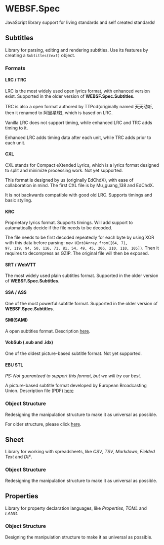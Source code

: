 # WEBSF.Spec
JavaScript library support for living standards and self created standards!

## Subtitles
Library for parsing, editing and rendering subtitles. Use its features by creating a <code>Subtitles(_text_)</code> object.

### Formats
#### LRC / TRC
LRC is the most widely used open lyrics format, with enhanced version exist. Supported in the older version of **WEBSF.Spec.Subtitles**.

TRC is also a open format authored by TTPod(originally named 天天动听, then it renamed to 阿里星球), which is based on LRC.

Vanilla LRC does not support timing, while enhanced LRC and TRC adds timing to it.

Enhanced LRC adds timing data after each unit, while TRC adds prior to each unit.

#### CXL
CXL stands for Compact eXtended Lyrics, which is a lyrics format designed to split and minimize processing work. Not yet supported.

This format is designed by us (originally EdChdX), with ease of collaboration in mind. The first CXL file is by Mu_guang_138 and EdChdX.

It is not backwards compatible with good old LRC. Supports timings and basic styling.

#### KRC
Proprietary lyrics format. Supports timings. Will add support to automatically decide if the file needs to be decoded.

The file needs to be first decoded repeatedly for each byte by using XOR with this data before parsing: <code>new UInt8Array.from([64, 71, 97, 119, 94, 50, 116, 71, 81, 54, 49, 45, 206, 210, 110, 105])</code>. Then it requires to decompress as GZIP. The original file will then be exposed.

#### SRT / WebVTT
The most widely used plain subtitles format. Supported in the older version of **WEBSF.Spec.Subtitles**.

#### SSA / ASS
One of the most powerful subtitle format. Supported in the older version of **WEBSF.Spec.Subtitles**.

#### SMI(SAMI)
A open subtitles format. Description [here](https://en.wikipedia.org/wiki/SAMI).

#### VobSub (.sub and .idx)
One of the oldest picture-based subtitle format. Not yet supported.

#### EBU STL
_PS: Not guaranteed to support this format, but we will try our best._

A picture-based subtitle format developed by European Broadcasting Union. Description file (PDF) [here](https://tech.ebu.ch/docs/tech/tech3264.pdf)

### Object Structure
Redesigning the manipulation structure to make it as universal as possible.

For older structure, please click [here](https://github.com/webcirque/websf/blob/49f53992611378e18197c0e9fb7d65574eb3db2b/dev/spec/README.md).

## Sheet
Library for working with spreadsheets, like _CSV_, _TSV_, _Markdown_, _Fielded Text_ and _DIF_.

### Object Structure
Redesigning the manipulation structure to make it as universal as possible.

## Properties
Library for property declaration languages, like _Properties_, _TOML_ and _LANG_.

### Object Structure
Designing the manipulation structure to make it as universal as possible.
